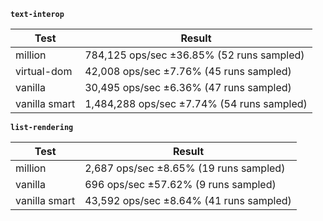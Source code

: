 **`text-interop`**

| Test          | Result                                     |
| ------------- | ------------------------------------------ |
| million       | 784,125 ops/sec ±36.85% (52 runs sampled)  |
| virtual-dom   | 42,008 ops/sec ±7.76% (45 runs sampled)    |
| vanilla       | 30,495 ops/sec ±6.36% (47 runs sampled)    |
| vanilla smart | 1,484,288 ops/sec ±7.74% (54 runs sampled) |

**`list-rendering`**

| Test          | Result                                  |
| ------------- | --------------------------------------- |
| million       | 2,687 ops/sec ±8.65% (19 runs sampled)  |
| vanilla       | 696 ops/sec ±57.62% (9 runs sampled)    |
| vanilla smart | 43,592 ops/sec ±8.64% (41 runs sampled) |
